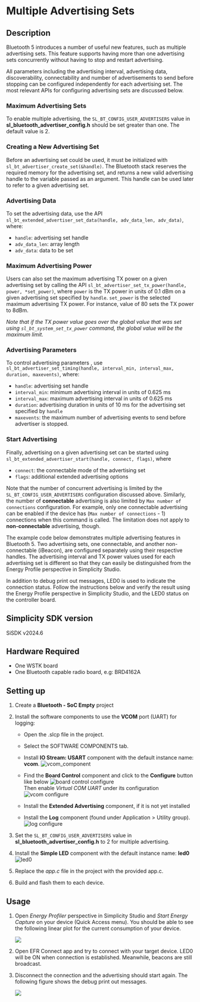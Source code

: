 # Multiple Advertising Sets

## Description

Bluetooth 5 introduces a number of useful new features, such as multiple advertising sets. This feature supports having  more than one advertising sets concurrently without having to stop and restart advertising.

All parameters including the advertising interval, advertising data, discoverability, connectability and number of advertisements to send before stopping can be configured independently for each advertising set. The most relevant APIs for configuring advertising sets are discussed below.

### Maximum Advertising Sets

To enable multiple advertising, the `SL_BT_CONFIG_USER_ADVERTISERS` value in **sl_bluetooth_advertiser_config.h** should be set greater than one. The default value is 2.

### Creating a New Advertising Set

Before an advertising set could be used, it must be initialized with `sl_bt_advertiser_create_set(&handle)`. The Bluetooth stack reserves the required memory for the advertising set, and returns a new valid advertising handle to the variable passed as an argument. This handle can be used later to refer to a given advertising set.

### Advertising Data

To set the advertising data, use the API `sl_bt_extended_advertiser_set_data(handle, adv_data_len, adv_data)`, where:

- `handle`: advertising set handle
- `adv_data_len`: array length
- `adv_data`: data to be set

### Maximum Advertising Power

Users can also set the maximum advertising TX power on a given advertising set by calling the API `sl_bt_advertiser_set_tx_power(handle, power, *set_power)`, where `power` is the TX power in units of 0.1 dBm on a given advertising set specified by `handle`. `set_power` is the selected maximum advertising TX power. For instance, value of 80 sets the TX power to 8dBm.

*Note that if the TX power value goes over the global value that was set using `sl_bt_system_set_tx_power` command, the global value will be the maximum limit.*

### Advertising Parameters

To control advertising parameters , use `sl_bt_advertiser_set_timing(handle, interval_min, interval_max, duration, maxevents)`, where:

- `handle`: advertising set handle
- `interval_min`: minimum advertising interval in units of 0.625 ms
- `interval_max`: maximum advertising interval in units of 0.625 ms
- `duration`: advertising duration in units of 10 ms for the advertising set specified by `handle`
- `maxevents`: the maximum number of advertising events to send before advertiser is stopped.

### Start Advertising

Finally, advertising on a given advertising set can be started using `sl_bt_extended_advertiser_start(handle, connect, flags)`, where

- `connect`: the connectable mode of the advertising set
- `flags`: additional extended advertising options

Note that the number of concurrent advertising is limited by the `SL_BT_CONFIG_USER_ADVERTISERS` configuration discussed above. Similarly, the number of **connectable** advertising is also limited by `Max number of connections` configuration. For example, only one connectable advertising can be enabled if the device has (`Max number of connections` - 1) connections when this command is called. The limitation does not apply to **non-connectable** advertising, though.

The example code below demonstrates multiple advertising features in Bluetooth 5. Two advertising sets, one connectable, and another non-connectable (iBeacon), are configured separately using their respective handles. The advertising interval and TX power values used for each advertising set is different so that they can easily be distinguished from the Energy Profile perspective in Simplicity Studio.

In addition to debug print out messages, LED0 is used to indicate the connection status. Follow the instructions below and verify the result using the Energy Profile perspective in Simplicity Studio, and the LED0 status on the controller board.

## Simplicity SDK version ##

SiSDK v2024.6

## Hardware Required ##

- One WSTK board
- One Bluetooth capable radio board, e.g: BRD4162A

## Setting up

1. Create a **Bluetooth - SoC Empty** project

2. Install the software components to use the **VCOM** port (UART) for logging:
   - Open the .slcp file in the project.

   - Select the SOFTWARE COMPONENTS tab.

   - Install **IO Stream: USART** component with the default instance name: **vcom**.
    ![vcom_component](images/install_usart.png)

   - Find the **Board Control** component and click to the **Configure** button like below
   ![board control configure](images/board_control_configure.png)  
   Then enable *Virtual COM UART* under its configuration
   ![vcom configure](images/enable_vir_com.png)

   - Install the **Extended Advertising** component, if it is not yet installed

   - Install the **Log** component (found under Application > Utility group).  
    ![log configure](images/log.png)

3. Set the `SL_BT_CONFIG_USER_ADVERTISERS` value in **sl_bluetooth_advertiser_config.h** to 2 for multiple advertising.

4. Install the **Simple LED** component with the default instance name: **led0**
   ![led0](images/led0.png)

5. Replace the *app.c* file in the project with the provided app.c.

5. Build and flash them to each device.


## Usage

1. Open *Energy Profiler* perspective in Simplicity Studio and *Start Energy Capture* on your device (Quick Access menu). You should be able to see the following linear plot for the current consumption of your device.

   ![](images/fig_1.png)

2. Open EFR Connect app and try to connect with your target device. LED0 will be ON when connection is established.  Meanwhile, beacons are still broadcast.

3. Disconnect the connection and the advertising should start again. The following figure shows the debug print out messages.

   ![](images/fig_2.png)

